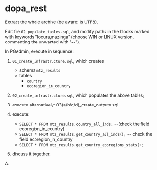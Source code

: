 # dopa_rest

Extract the whole archive (be aware: is UTF8).

Edit file `02_populate_tables.sql`, and modify paths in the blocks marked with keywords "locura,mazinga" (choose WIN or LINUX version, commenting the unwanted with "--").

In PGAdmin, execute in sequence:

1. `01_create_infrastructure.sql`, which creates
	+ schema `mtz_results`
	+ tables
		+ `country`
		+ `ecoregion_in_country`
2.  `02_create_infrastructure.sql`, which populates the above tables;

3. execute alternatively: 03(a/b/c/d)_create_outputs.sql

4. execute:
	+ `SELECT * FROM mtz_results.country_all_inds;` --(check the field ecoregion_in_country)
	+ `SELECT * FROM mtz_results.get_country_all_inds();` -- check the field ecoregion_in_country
	+ `SELECT * FROM mtz_results.get_country_ecoregions_stats();`

5. discuss it together.

A.	

      
